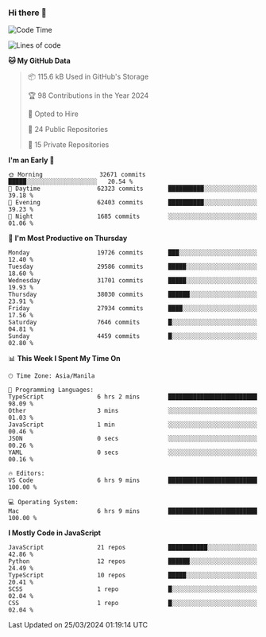 ### Hi there 👋

<!--START_SECTION:waka-->
![Code Time](http://img.shields.io/badge/Code%20Time-628%20hrs%209%20mins-blue)

![Lines of code](https://img.shields.io/badge/From%20Hello%20World%20I%27ve%20Written-62.9%20million%20lines%20of%20code-blue)

**🐱 My GitHub Data** 

> 📦 115.6 kB Used in GitHub's Storage 
 > 
> 🏆 98 Contributions in the Year 2024
 > 
> 💼 Opted to Hire
 > 
> 📜 24 Public Repositories 
 > 
> 🔑 15 Private Repositories 
 > 
**I'm an Early 🐤** 

```text
🌞 Morning                32671 commits       █████░░░░░░░░░░░░░░░░░░░░   20.54 % 
🌆 Daytime                62323 commits       ██████████░░░░░░░░░░░░░░░   39.18 % 
🌃 Evening                62403 commits       ██████████░░░░░░░░░░░░░░░   39.23 % 
🌙 Night                  1685 commits        ░░░░░░░░░░░░░░░░░░░░░░░░░   01.06 % 
```
📅 **I'm Most Productive on Thursday** 

```text
Monday                   19726 commits       ███░░░░░░░░░░░░░░░░░░░░░░   12.40 % 
Tuesday                  29586 commits       █████░░░░░░░░░░░░░░░░░░░░   18.60 % 
Wednesday                31701 commits       █████░░░░░░░░░░░░░░░░░░░░   19.93 % 
Thursday                 38030 commits       ██████░░░░░░░░░░░░░░░░░░░   23.91 % 
Friday                   27934 commits       ████░░░░░░░░░░░░░░░░░░░░░   17.56 % 
Saturday                 7646 commits        █░░░░░░░░░░░░░░░░░░░░░░░░   04.81 % 
Sunday                   4459 commits        █░░░░░░░░░░░░░░░░░░░░░░░░   02.80 % 
```


📊 **This Week I Spent My Time On** 

```text
🕑︎ Time Zone: Asia/Manila

💬 Programming Languages: 
TypeScript               6 hrs 2 mins        █████████████████████████   98.09 % 
Other                    3 mins              ░░░░░░░░░░░░░░░░░░░░░░░░░   01.03 % 
JavaScript               1 min               ░░░░░░░░░░░░░░░░░░░░░░░░░   00.46 % 
JSON                     0 secs              ░░░░░░░░░░░░░░░░░░░░░░░░░   00.26 % 
YAML                     0 secs              ░░░░░░░░░░░░░░░░░░░░░░░░░   00.16 % 

🔥 Editors: 
VS Code                  6 hrs 9 mins        █████████████████████████   100.00 % 

💻 Operating System: 
Mac                      6 hrs 9 mins        █████████████████████████   100.00 % 
```

**I Mostly Code in JavaScript** 

```text
JavaScript               21 repos            ███████████░░░░░░░░░░░░░░   42.86 % 
Python                   12 repos            ██████░░░░░░░░░░░░░░░░░░░   24.49 % 
TypeScript               10 repos            █████░░░░░░░░░░░░░░░░░░░░   20.41 % 
SCSS                     1 repo              █░░░░░░░░░░░░░░░░░░░░░░░░   02.04 % 
CSS                      1 repo              █░░░░░░░░░░░░░░░░░░░░░░░░   02.04 % 
```




 Last Updated on 25/03/2024 01:19:14 UTC
<!--END_SECTION:waka-->
